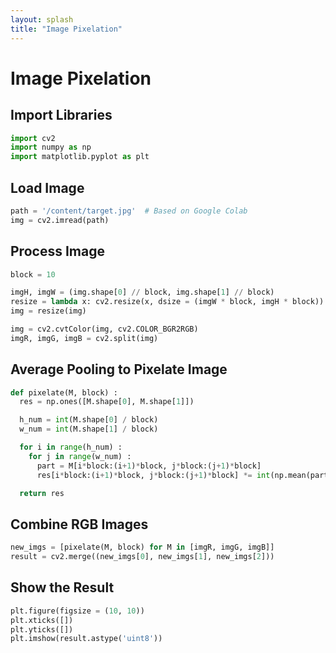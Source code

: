 ```yaml
---
layout: splash
title: "Image Pixelation"
---
```


# Image Pixelation

## Import Libraries

```python
import cv2
import numpy as np
import matplotlib.pyplot as plt
```
## Load Image

```python
path = '/content/target.jpg'  # Based on Google Colab
img = cv2.imread(path)
```

## Process Image

```python
block = 10

imgH, imgW = (img.shape[0] // block, img.shape[1] // block)
resize = lambda x: cv2.resize(x, dsize = (imgW * block, imgH * block))
img = resize(img)

img = cv2.cvtColor(img, cv2.COLOR_BGR2RGB)
imgR, imgG, imgB = cv2.split(img)
```

## Average Pooling to Pixelate Image

```python
def pixelate(M, block) :
  res = np.ones([M.shape[0], M.shape[1]])

  h_num = int(M.shape[0] / block)
  w_num = int(M.shape[1] / block)

  for i in range(h_num) :
    for j in range(w_num) :
      part = M[i*block:(i+1)*block, j*block:(j+1)*block]
      res[i*block:(i+1)*block, j*block:(j+1)*block] *= int(np.mean(part))

  return res
```

## Combine RGB Images

```python
new_imgs = [pixelate(M, block) for M in [imgR, imgG, imgB]]
result = cv2.merge((new_imgs[0], new_imgs[1], new_imgs[2]))
```

## Show the Result

```python
plt.figure(figsize = (10, 10))
plt.xticks([])
plt.yticks([])
plt.imshow(result.astype('uint8'))
```

